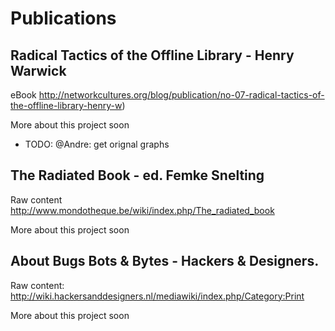 # Publications

## Radical Tactics of the Offline Library - Henry Warwick 
eBook http://networkcultures.org/blog/publication/no-07-radical-tactics-of-the-offline-library-henry-w)

More about this project soon

* TODO: @Andre: get orignal graphs 


## The Radiated Book - ed. Femke Snelting
Raw content http://www.mondotheque.be/wiki/index.php/The_radiated_book

More about this project soon

## About Bugs Bots & Bytes - Hackers & Designers. 
Raw content: http://wiki.hackersanddesigners.nl/mediawiki/index.php/Category:Print
    
More about this project soon

